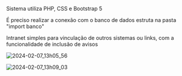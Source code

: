 Sistema utiliza PHP, CSS e  Bootstrap 5

É preciso realizar a conexão com o banco de dados estruta na pasta "import banco"


Intranet simples para vinculação de outros sistemas ou links, com a funcionalidade de inclusão de avisos

![2024-02-07_13h05_56](https://github.com/Gabriel-Santos-cwb/PHP_intranet_Simples_V1/assets/97534186/81cf216e-8a1a-46ea-8419-cec58ce1904f)

![2024-02-07_13h09_03](https://github.com/Gabriel-Santos-cwb/PHP_intranet_Simples_V1/assets/97534186/8fdfd90b-8dbf-43ff-8575-608c7b428851)
